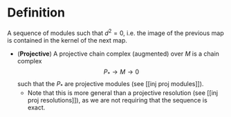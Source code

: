 # Definition
A sequence of modules such that $d^2=0$, i.e. the image of the previous map is contained in the kernel of the next map.

- (**Projective**) A projective chain complex (augmented) over $M$ is a chain complex $$P_\ast\to M\to 0$$ such that the $P_\ast$ are projective modules (see [[inj proj modules]]).
	- Note that this is more general than a projective resolution (see [[inj proj resolutions]]), as we are not requiring that the sequence is exact.